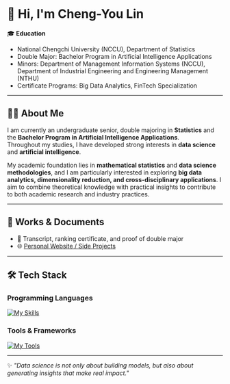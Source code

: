 # 👋 Hi, I'm Cheng-You Lin

🎓 **Education**  
- National Chengchi University (NCCU), Department of Statistics  
- Double Major: Bachelor Program in Artificial Intelligence Applications  
- Minors: Department of Management Information Systems (NCCU), Department of Industrial Engineering and Engineering Management (NTHU)  
- Certificate Programs: Big Data Analytics, FinTech Specialization  

---

## 🧑‍💻 About Me
I am currently an undergraduate senior, double majoring in **Statistics** and the **Bachelor Program in Artificial Intelligence Applications**.  
Throughout my studies, I have developed strong interests in **data science** and **artificial intelligence**.  

My academic foundation lies in **mathematical statistics** and **data science methodologies**, and I am particularly interested in exploring **big data analytics, dimensionality reduction, and cross-disciplinary applications**. I aim to combine theoretical knowledge with practical insights to contribute to both academic research and industry practices.  

---

## 📂 Works & Documents
- 📑 Transcript, ranking certificate, and proof of double major  
- 🌐 [Personal Website / Side Projects](https://your-website-link.com)  

---

## 🛠️ Tech Stack

### Programming Languages  
[![My Skills](https://skillicons.dev/icons?i=c,cpp,java,py,r,js,html,css,lua,d3,wasm)](https://skillicons.dev)

### Tools & Frameworks  
[![My Tools](https://skillicons.dev/icons?i=vscode,eclipse,github,git,idea,latex,linux,maven,mysql,neovim,nodejs,spring,sklearn)](https://skillicons.dev)

---

✨ *"Data science is not only about building models, but also about generating insights that make real impact."*
